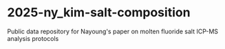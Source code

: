 # 2025-ny_kim-salt-composition
Public data repository for Nayoung's paper on molten fluoride salt ICP-MS analysis protocols
